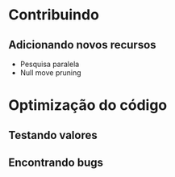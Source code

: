 # Contribuindo

## Adicionando novos recursos
* Pesquisa paralela
* Null move pruning

# Optimização do código

## Testando valores

## Encontrando bugs

